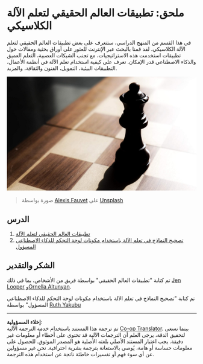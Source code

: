 <!--
CO_OP_TRANSLATOR_METADATA:
{
  "original_hash": "5e069a0ac02a9606a69946c2b3c574a9",
  "translation_date": "2025-08-29T13:28:59+00:00",
  "source_file": "9-Real-World/README.md",
  "language_code": "ar"
}
-->
# ملحق: تطبيقات العالم الحقيقي لتعلم الآلة الكلاسيكي

في هذا القسم من المنهج الدراسي، ستتعرف على بعض تطبيقات العالم الحقيقي لتعلم الآلة الكلاسيكي. لقد قمنا بالبحث عبر الإنترنت للعثور على أوراق بحثية ومقالات حول تطبيقات استخدمت هذه الاستراتيجيات، مع تجنب الشبكات العصبية، التعلم العميق والذكاء الاصطناعي قدر الإمكان. تعرف على كيفية استخدام تعلم الآلة في أنظمة الأعمال، التطبيقات البيئية، التمويل، الفنون والثقافة، والمزيد.

![chess](../../../translated_images/chess.e704a268781bdad85d1876b6c2295742fa0d856e7dcf3659147052df9d3db205.ar.jpg)

> صورة بواسطة <a href="https://unsplash.com/@childeye?utm_source=unsplash&utm_medium=referral&utm_content=creditCopyText">Alexis Fauvet</a> على <a href="https://unsplash.com/s/photos/artificial-intelligence?utm_source=unsplash&utm_medium=referral&utm_content=creditCopyText">Unsplash</a>
  
## الدرس

1. [تطبيقات العالم الحقيقي لتعلم الآلة](1-Applications/README.md)
2. [تصحيح النماذج في تعلم الآلة باستخدام مكونات لوحة التحكم للذكاء الاصطناعي المسؤول](2-Debugging-ML-Models/README.md)

## الشكر والتقدير

تم كتابة "تطبيقات العالم الحقيقي" بواسطة فريق من الأشخاص، بما في ذلك [Jen Looper](https://twitter.com/jenlooper) و[Ornella Altunyan](https://twitter.com/ornelladotcom).

تم كتابة "تصحيح النماذج في تعلم الآلة باستخدام مكونات لوحة التحكم للذكاء الاصطناعي المسؤول" بواسطة [Ruth Yakubu](https://twitter.com/ruthieyakubu)

---

**إخلاء المسؤولية**:  
تم ترجمة هذا المستند باستخدام خدمة الترجمة الآلية [Co-op Translator](https://github.com/Azure/co-op-translator). بينما نسعى لتحقيق الدقة، يرجى العلم أن الترجمات الآلية قد تحتوي على أخطاء أو معلومات غير دقيقة. يجب اعتبار المستند الأصلي بلغته الأصلية هو المصدر الموثوق. للحصول على معلومات حساسة أو هامة، يُوصى بالاستعانة بترجمة بشرية احترافية. نحن غير مسؤولين عن أي سوء فهم أو تفسيرات خاطئة ناتجة عن استخدام هذه الترجمة.